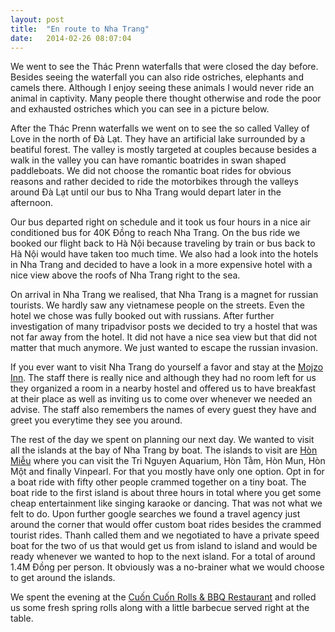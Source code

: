 ```yaml
---
layout: post
title:  "En route to Nha Trang"
date:	2014-02-26 08:07:04
---
```


We went to see the Thác Prenn waterfalls that were closed the day before. Besides seeing the waterfall you can also ride ostriches, elephants and camels there. Although I enjoy seeing these animals I would never ride an animal in captivity. Many people there thought otherwise and rode the poor and exhausted ostriches which you can see in a picture below.

After the Thác Prenn waterfalls we went on to see the so called Valley of Love in the north of Đà Lạt. They have an artificial lake surrounded by a beatiful forest. The valley is mostly targeted at couples because besides a walk in the valley you can have romantic boatrides in swan shaped paddleboats. We did not choose the romantic boat rides for obvious reasons and rather decided to ride the motorbikes through the valleys around Đà Lạt until our bus to Nha Trang would depart later in the afternoon.

Our bus departed right on schedule and it took us four hours in a nice air conditioned bus for 40K Đồng to reach Nha Trang. On the bus ride we booked our flight back to Hà Nội because traveling by train or bus back to Hà Nội would have taken too much time. We also had a look into the hotels in Nha Trang and decided to have a look in a more expensive hotel with a nice view above the roofs of Nha Trang right to the sea. 

On arrival in Nha Trang we realised, that Nha Trang is a magnet for russian tourists. We hardly saw any vietnamese people on the streets. Even the hotel we chose was fully booked out with russians. After further investigation of many tripadvisor posts we decided to try a hostel that was not far away from the hotel. It did not have a nice sea view but that did not matter that much anymore. We just wanted to escape the russian invasion.

If you ever want to visit Nha Trang do yourself a favor and stay at the [Mojzo Inn](http://www.mojzo-inn.com/). The staff there is really nice and although they had no room left for us they organized a room in a nearby hostel and offered us to have breakfast at their place as well as inviting us to come over whenever we needed an advise. The staff also remembers the names of every guest they have and greet you everytime they see you around.

The rest of the day we spent on planning our next day. We wanted to visit all the islands at the bay of Nha Trang by boat. The islands to visit are [Hòn Miễu](http://goo.gl/maps/9Yxyj) where you can visit the Tri Nguyen Aquarium, Hòn Tằm, Hòn Mun, Hòn Một and finally Vinpearl. For that you mostly have only one option. Opt in for a boat ride with fifty other people crammed together on a tiny boat. The boat ride to the first island is about three hours in total where you get some cheap entertainment like singing karaoke or dancing. That was not what we felt to do. Upon further google searches we found a travel agency just around the corner that would offer custom boat rides besides the crammed tourist rides. Thanh called them and we negotiated to have a private speed boat for the two of us that would get us from island to island and would be ready whenever we wanted to hop to the next island. For a total of around 1.4M Đồng per person. It obviously was a no-brainer what we would choose to get around the islands.

We spent the evening at the [Cuốn Cuốn Rolls & BBQ Restaurant](https://www.facebook.com/pages/Cuon-Cuon-Rolls-BBQ-Restaurant/583231361748735) and rolled us some fresh spring rolls along with a little barbecue served right at the table.